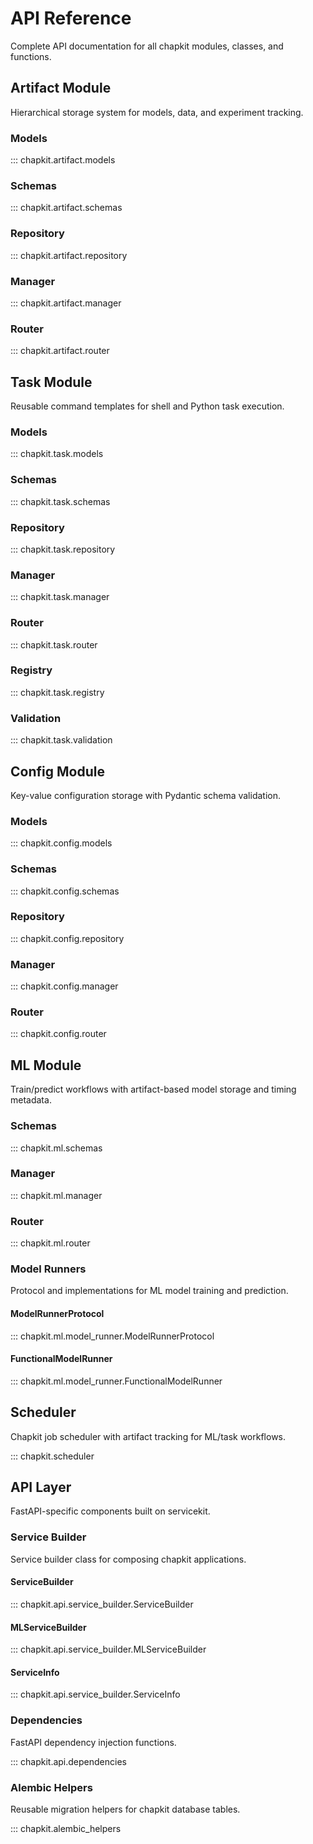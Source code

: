 # API Reference

Complete API documentation for all chapkit modules, classes, and functions.

## Artifact Module

Hierarchical storage system for models, data, and experiment tracking.

### Models

::: chapkit.artifact.models

### Schemas

::: chapkit.artifact.schemas

### Repository

::: chapkit.artifact.repository

### Manager

::: chapkit.artifact.manager

### Router

::: chapkit.artifact.router

## Task Module

Reusable command templates for shell and Python task execution.

### Models

::: chapkit.task.models

### Schemas

::: chapkit.task.schemas

### Repository

::: chapkit.task.repository

### Manager

::: chapkit.task.manager

### Router

::: chapkit.task.router

### Registry

::: chapkit.task.registry

### Validation

::: chapkit.task.validation

## Config Module

Key-value configuration storage with Pydantic schema validation.

### Models

::: chapkit.config.models

### Schemas

::: chapkit.config.schemas

### Repository

::: chapkit.config.repository

### Manager

::: chapkit.config.manager

### Router

::: chapkit.config.router

## ML Module

Train/predict workflows with artifact-based model storage and timing metadata.

### Schemas

::: chapkit.ml.schemas

### Manager

::: chapkit.ml.manager

### Router

::: chapkit.ml.router

### Model Runners

Protocol and implementations for ML model training and prediction.

#### ModelRunnerProtocol

::: chapkit.ml.model_runner.ModelRunnerProtocol

#### FunctionalModelRunner

::: chapkit.ml.model_runner.FunctionalModelRunner

## Scheduler

Chapkit job scheduler with artifact tracking for ML/task workflows.

::: chapkit.scheduler

## API Layer

FastAPI-specific components built on servicekit.

### Service Builder

Service builder class for composing chapkit applications.

#### ServiceBuilder

::: chapkit.api.service_builder.ServiceBuilder

#### MLServiceBuilder

::: chapkit.api.service_builder.MLServiceBuilder

#### ServiceInfo

::: chapkit.api.service_builder.ServiceInfo

### Dependencies

FastAPI dependency injection functions.

::: chapkit.api.dependencies

### Alembic Helpers

Reusable migration helpers for chapkit database tables.

::: chapkit.alembic_helpers
